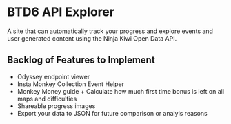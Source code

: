 # BTD6 API Explorer

A site that can automatically track your progress and explore events and user generated content using the Ninja Kiwi Open Data API. 

## Backlog of Features to Implement
- Odyssey endpoint viewer
- Insta Monkey Collection Event Helper
- Monkey Money guide + Calculate how much first time bonus is left on all maps and difficulties
- Shareable progress images
- Export your data to JSON for future comparison or analyis reasons
